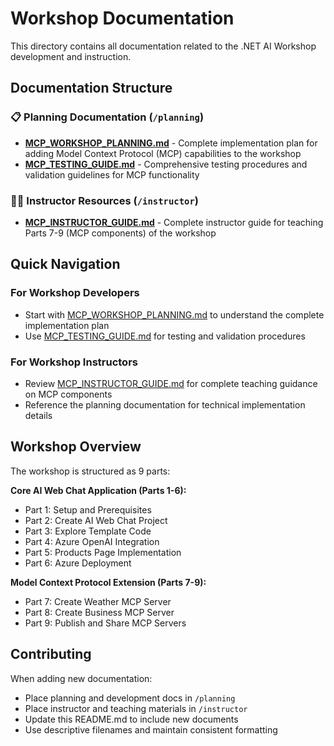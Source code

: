 # Workshop Documentation

This directory contains all documentation related to the .NET AI Workshop development and instruction.

## Documentation Structure

### 📋 Planning Documentation (`/planning`)

- **[MCP_WORKSHOP_PLANNING.md](planning/MCP_WORKSHOP_PLANNING.md)** - Complete implementation plan for adding Model Context Protocol (MCP) capabilities to the workshop
- **[MCP_TESTING_GUIDE.md](planning/MCP_TESTING_GUIDE.md)** - Comprehensive testing procedures and validation guidelines for MCP functionality

### 👨‍🏫 Instructor Resources (`/instructor`)

- **[MCP_INSTRUCTOR_GUIDE.md](instructor/MCP_INSTRUCTOR_GUIDE.md)** - Complete instructor guide for teaching Parts 7-9 (MCP components) of the workshop

## Quick Navigation

### For Workshop Developers

- Start with [MCP_WORKSHOP_PLANNING.md](planning/MCP_WORKSHOP_PLANNING.md) to understand the complete implementation plan
- Use [MCP_TESTING_GUIDE.md](planning/MCP_TESTING_GUIDE.md) for testing and validation procedures

### For Workshop Instructors

- Review [MCP_INSTRUCTOR_GUIDE.md](instructor/MCP_INSTRUCTOR_GUIDE.md) for complete teaching guidance on MCP components
- Reference the planning documentation for technical implementation details

## Workshop Overview

The workshop is structured as 9 parts:

**Core AI Web Chat Application (Parts 1-6):**

- Part 1: Setup and Prerequisites
- Part 2: Create AI Web Chat Project  
- Part 3: Explore Template Code
- Part 4: Azure OpenAI Integration
- Part 5: Products Page Implementation
- Part 6: Azure Deployment

**Model Context Protocol Extension (Parts 7-9):**

- Part 7: Create Weather MCP Server
- Part 8: Create Business MCP Server
- Part 9: Publish and Share MCP Servers

## Contributing

When adding new documentation:

- Place planning and development docs in `/planning`
- Place instructor and teaching materials in `/instructor`
- Update this README.md to include new documents
- Use descriptive filenames and maintain consistent formatting
